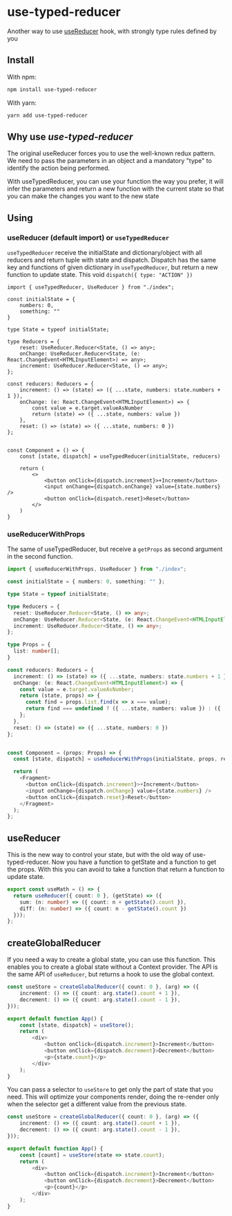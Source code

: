 # use-typed-reducer

Another way to use [useReducer](https://reactjs.org/docs/hooks-reference.html#usereducer) hook, with strongly type rules defined by you

## Install

With npm:
```bash
npm install use-typed-reducer
```

With yarn:
```bash
yarn add use-typed-reducer
```

## Why use *use-typed-reducer*

The original useReducer forces you to use the well-known redux pattern. We need to pass the parameters in an object and a mandatory "type" to identify the action being performed.

With useTypedReducer, you can use your function the way you prefer, it will infer the parameters and return a new function with the current state so that you can make the changes you want to the new state

## Using

### useReducer (default import) or `useTypedReducer`

`useTypedReducer` receive the initialState and dictionary/object with all reducers and return tuple with state and dispatch. Dispatch has the same key and functions of given dictionary in `useTypedReducer`, but return a new function to update state. This void `dispatch({ type: "ACTION" })`

```tsx
import { useTypedReducer, UseReducer } from "./index";

const initialState = {
    numbers: 0,
    something: ""
}

type State = typeof initialState;

type Reducers = {
    reset: UseReducer.Reducer<State, () => any>;
    onChange: UseReducer.Reducer<State, (e: React.ChangeEvent<HTMLInputElement>) => any>;
    increment: UseReducer.Reducer<State, () => any>;
};

const reducers: Reducers = {
    increment: () => (state) => ({ ...state, numbers: state.numbers + 1 }),
    onChange: (e: React.ChangeEvent<HTMLInputElement>) => {
        const value = e.target.valueAsNumber
        return (state) => ({ ...state, numbers: value })
    },
    reset: () => (state) => ({ ...state, numbers: 0 })
};


const Component = () => {
    const [state, dispatch] = useTypedReducer(initialState, reducers)

    return (
        <>
            <button onClick={dispatch.increment}>+Increment</button>
            <input onChange={dispatch.onChange} value={state.numbers} />
            <button onClick={dispatch.reset}>Reset</button>
        </>
    )
}
```


### useReducerWithProps

The same of useTypedReducer, but receive a `getProps` as second argument in the second function.


```typescript jsx
import { useReducerWithProps, UseReducer } from "./index";

const initialState = { numbers: 0, something: "" };

type State = typeof initialState;

type Reducers = {
  reset: UseReducer.Reducer<State, () => any>;
  onChange: UseReducer.Reducer<State, (e: React.ChangeEvent<HTMLInputElement>) => any>;
  increment: UseReducer.Reducer<State, () => any>;
};

type Props = {
  list: number[];
}

const reducers: Reducers = {
  increment: () => (state) => ({ ...state, numbers: state.numbers + 1 }),
  onChange: (e: React.ChangeEvent<HTMLInputElement>) => {
    const value = e.target.valueAsNumber;
    return (state, props) => {
      const find = props.list.find(x => x === value);
      return find === undefined ? ({ ...state, numbers: value }) : ({ ...state, numbers: find * 2 });
    };
  },
  reset: () => (state) => ({ ...state, numbers: 0 })
};


const Component = (props: Props) => {
  const [state, dispatch] = useReducerWithProps(initialState, props, reducers);

  return (
    <Fragment>
      <button onClick={dispatch.increment}>+Increment</button>
      <input onChange={dispatch.onChange} value={state.numbers} />
      <button onClick={dispatch.reset}>Reset</button>
    </Fragment>
  );
};
```

## useReducer

This is the new way to control your state, but with the old way of use-typed-reducer. Now you have a function to getState and a function to get the props. With this you can avoid to take a function that return a function to update state.

```typescript
export const useMath = () => {
  return useReducer({ count: 0 }, (getState) => ({
    sum: (n: number) => ({ count: n + getState().count }),
    diff: (n: number) => ({ count: n - getState().count })
  }));
};
```

## createGlobalReducer

If you need a way to create a global state, you can use this function. This enables you to create a global state without a Context provider. The API is the same API of `useReducer`, but returns a hook to use the global context.

```typescript jsx
const useStore = createGlobalReducer({ count: 0 }, (arg) => ({
    increment: () => ({ count: arg.state().count + 1 }),
    decrement: () => ({ count: arg.state().count - 1 }),
}));

export default function App() {
    const [state, dispatch] = useStore();
    return (
        <div>
            <button onClick={dispatch.increment}>Increment</button>
            <button onClick={dispatch.decrement}>Decrement</button>
            <p>{state.count}</p>
        </div>
    );
}
```

You can pass a selector to `useStore` to get only the part of state that you need. This will optimize your components render, doing the re-render only when the selector get a different value from the previous state.

```typescript jsx
const useStore = createGlobalReducer({ count: 0 }, (arg) => ({
    increment: () => ({ count: arg.state().count + 1 }),
    decrement: () => ({ count: arg.state().count - 1 }),
}));

export default function App() {
    const [count] = useStore(state => state.count);
    return (
        <div>
            <button onClick={dispatch.increment}>Increment</button>
            <button onClick={dispatch.decrement}>Decrement</button>
            <p>{count}</p>
        </div>
    );
}
```
